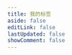 ```yaml
---
title: 我的标签
aside: false
editLink: false
lastUpdated: false
showComment: false
---
```


<ClientOnly>
<Tag />
</ClientOnly>
